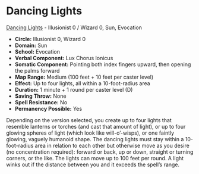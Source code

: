 # Dancing Lights

[Dancing Lights](/Magic/D/DancingLights.md) - Illusionist 0 / Wizard 0, Sun, Evocation

- **Circle:** Illusionist 0, Wizard 0
- **Domain:** Sun
- **School:** Evocation
- **Verbal Component:** Lux Chorus Ionicus
- **Somatic Component:** Pointing both index fingers upward, then opening the palms forward
- **Map Range:** Medium (100 feet + 10 feet per caster level)
- **Effect:** Up to four lights, all within a 10-foot-radius area
- **Duration:** 1 minute + 1 round per caster level (D)
- **Saving Throw:** None
- **Spell Resistance:** No
- **Permanency Possible:** Yes

Depending on the version selected, you create up to four lights that resemble lanterns or torches (and cast that amount of light), or up to four glowing spheres of light (which look like will-o’-wisps), or one faintly glowing, vaguely humanoid shape. The dancing lights must stay within a 10-foot-radius area in relation to each other but otherwise move as you desire (no concentration required): forward or back, up or down, straight or turning corners, or the like. The lights can move up to 100 feet per round. A light winks out if the distance between you and it exceeds the spell’s range.

